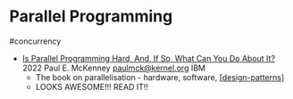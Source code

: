 Parallel Programming
====================

#concurrency

* [Is Parallel Programming Hard, And, If So, What Can You Do About It?](https://mirrors.edge.kernel.org/pub/linux/kernel/people/paulmck/perfbook/perfbook.2022.09.25a.pdf) 2022 Paul E. McKenney paulmck@kernel.org IBM
    * The book on parallelisation - hardware, software, [[design-patterns]]
    * LOOKS AWESOME!!! READ IT!!

[//begin]: # "Autogenerated link references for markdown compatibility"
[design-patterns]: design-patterns.md "Design patterns"
[//end]: # "Autogenerated link references"